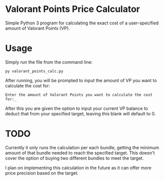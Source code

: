 # Valorant Points Price Calculator

Simple Python 3 program for calculating the exact cost of a user-specified amount of Valorant Points (VP).

# Usage

Simply run the file from the command line:

    py valorant_points_calc.py

After running, you will be prompted to input the amount of VP you want to calculate the cost for:

    Enter the amount of Valorant Points you want to calculate the cost for:_

After this you are given the option to input your current VP balance to deduct that from your specified target, leaving this blank will default to 0.

 # TODO

 Currently it only runs the calculation per each bundle, getting the minimum amount of that bundle needed to reach the specified target. This doesn't cover the option of buying two different bundles to meet the target. 
 
 I plan on implementing this calculation in the future as it can offer more price precision based on the target.